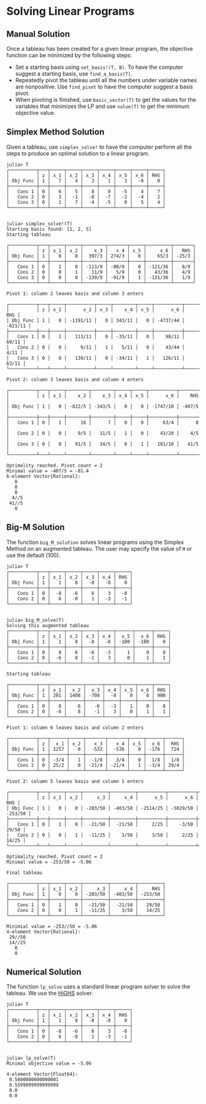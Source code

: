 # Solving Linear Programs


## Manual Solution

Once a tableau has been created for a given linear program, the objective function can be minimized by the following steps:
* Set a starting basis using `set_basis!(T, B)`. To have the computer suggest a starting basis, use `find_a_basis(T)`. 
* Repeatedly pivot the tableau until all the numbers under variable names are nonpositive. Use `find_pivot` to have the computer suggest a basis pivot. 
* When pivoting is finished, use `basic_vector(T)` to get the values for the variables that minimizes the LP and use `value(T)` to get the minimum objective value. 





## Simplex Method Solution

Given a tableau, use `simplex_solve!` to have the computer perform all the steps to produce an optimal solution to a linear program. 

```
julia> T
┌──────────┬───┬─────┬─────┬─────┬─────┬─────┬─────┬─────┐
│          │ z │ x_1 │ x_2 │ x_3 │ x_4 │ x_5 │ x_6 │ RHS │
│ Obj Func │ 1 │   7 │   4 │   3 │   1 │   3 │  -8 │   0 │
├──────────┼───┼─────┼─────┼─────┼─────┼─────┼─────┼─────┤
│   Cons 1 │ 0 │   6 │   5 │   8 │   0 │  -5 │   4 │   7 │
│   Cons 2 │ 0 │   3 │  -1 │  -8 │  -7 │  -2 │  -4 │   2 │
│   Cons 3 │ 0 │   1 │   7 │  -4 │  -5 │   0 │   5 │   4 │
└──────────┴───┴─────┴─────┴─────┴─────┴─────┴─────┴─────┘


julia> simplex_solve!(T)
Starting basis found: [1, 2, 5]
Starting tableau

┌──────────┬───┬─────┬─────┬────────┬───────┬─────┬─────────┬───────┐
│          │ z │ x_1 │ x_2 │    x_3 │   x_4 │ x_5 │     x_6 │   RHS │
│ Obj Func │ 1 │   0 │   0 │  397/3 │ 274/3 │   0 │    65/3 │ -25/3 │
├──────────┼───┼─────┼─────┼────────┼───────┼─────┼─────────┼───────┤
│   Cons 1 │ 0 │   1 │   0 │ -113/9 │ -80/9 │   0 │ -121/36 │   8/9 │
│   Cons 2 │ 0 │   0 │   1 │   11/9 │   5/9 │   0 │   43/36 │   4/9 │
│   Cons 3 │ 0 │   0 │   0 │ -139/9 │ -91/9 │   1 │ -131/36 │   1/9 │
└──────────┴───┴─────┴─────┴────────┴───────┴─────┴─────────┴───────┘

Pivot 1: column 2 leaves basis and column 3 enters

┌──────────┬───┬─────┬──────────┬─────┬────────┬─────┬──────────┬─────────┐
│          │ z │ x_1 │      x_2 │ x_3 │    x_4 │ x_5 │      x_6 │     RHS │
│ Obj Func │ 1 │   0 │ -1191/11 │   0 │ 343/11 │   0 │ -4737/44 │ -621/11 │
├──────────┼───┼─────┼──────────┼─────┼────────┼─────┼──────────┼─────────┤
│   Cons 1 │ 0 │   1 │   113/11 │   0 │ -35/11 │   0 │    98/11 │   60/11 │
│   Cons 2 │ 0 │   0 │     9/11 │   1 │   5/11 │   0 │    43/44 │    4/11 │
│   Cons 3 │ 0 │   0 │   139/11 │   0 │ -34/11 │   1 │   126/11 │   63/11 │
└──────────┴───┴─────┴──────────┴─────┴────────┴─────┴──────────┴─────────┘

Pivot 2: column 3 leaves basis and column 4 enters

┌──────────┬───┬─────┬────────┬────────┬─────┬─────┬──────────┬────────┐
│          │ z │ x_1 │    x_2 │    x_3 │ x_4 │ x_5 │      x_6 │    RHS │
│ Obj Func │ 1 │   0 │ -822/5 │ -343/5 │   0 │   0 │ -1747/10 │ -407/5 │
├──────────┼───┼─────┼────────┼────────┼─────┼─────┼──────────┼────────┤
│   Cons 1 │ 0 │   1 │     16 │      7 │   0 │   0 │     63/4 │      8 │
│   Cons 2 │ 0 │   0 │    9/5 │   11/5 │   1 │   0 │    43/20 │    4/5 │
│   Cons 3 │ 0 │   0 │   91/5 │   34/5 │   0 │   1 │   181/10 │   41/5 │
└──────────┴───┴─────┴────────┴────────┴─────┴─────┴──────────┴────────┘

Optimality reached. Pivot count = 2
Minimal value = -407/5 = -81.4
6-element Vector{Rational}:
   8
   0
   0
  4//5
 41//5
   0
```


## Big-M Solution

The function `big_M_solution` solves linear programs using the Simplex Method on an augmented tableau. The user may specify the value of `M` or use the default (100).

```
julia> T
┌──────────┬───┬─────┬─────┬─────┬─────┬─────┐
│          │ z │ x_1 │ x_2 │ x_3 │ x_4 │ RHS │
│ Obj Func │ 1 │   1 │   8 │  -8 │  -8 │   0 │
├──────────┼───┼─────┼─────┼─────┼─────┼─────┤
│   Cons 1 │ 0 │  -8 │  -6 │   6 │   3 │  -8 │
│   Cons 2 │ 0 │   6 │  -8 │   1 │  -3 │  -1 │
└──────────┴───┴─────┴─────┴─────┴─────┴─────┘


julia> big_M_solve(T)
Solving this augmented tableau
┌──────────┬───┬─────┬─────┬─────┬─────┬──────┬──────┬─────┐
│          │ z │ x_1 │ x_2 │ x_3 │ x_4 │  x_5 │  x_6 │ RHS │
│ Obj Func │ 1 │   1 │   8 │  -8 │  -8 │ -100 │ -100 │   0 │
├──────────┼───┼─────┼─────┼─────┼─────┼──────┼──────┼─────┤
│   Cons 1 │ 0 │   8 │   6 │  -6 │  -3 │    1 │    0 │   8 │
│   Cons 2 │ 0 │  -6 │   8 │  -1 │   3 │    0 │    1 │   1 │
└──────────┴───┴─────┴─────┴─────┴─────┴──────┴──────┴─────┘

Starting tableau

┌──────────┬───┬─────┬──────┬──────┬─────┬─────┬─────┬─────┐
│          │ z │ x_1 │  x_2 │  x_3 │ x_4 │ x_5 │ x_6 │ RHS │
│ Obj Func │ 1 │ 201 │ 1408 │ -708 │  -8 │   0 │   0 │ 900 │
├──────────┼───┼─────┼──────┼──────┼─────┼─────┼─────┼─────┤
│   Cons 1 │ 0 │   8 │    6 │   -6 │  -3 │   1 │   0 │   8 │
│   Cons 2 │ 0 │  -6 │    8 │   -1 │   3 │   0 │   1 │   1 │
└──────────┴───┴─────┴──────┴──────┴─────┴─────┴─────┴─────┘

Pivot 1: column 6 leaves basis and column 2 enters

┌──────────┬───┬──────┬─────┬───────┬───────┬─────┬──────┬──────┐
│          │ z │  x_1 │ x_2 │   x_3 │   x_4 │ x_5 │  x_6 │  RHS │
│ Obj Func │ 1 │ 1257 │   0 │  -532 │  -536 │   0 │ -176 │  724 │
├──────────┼───┼──────┼─────┼───────┼───────┼─────┼──────┼──────┤
│   Cons 1 │ 0 │ -3/4 │   1 │  -1/8 │   3/8 │   0 │  1/8 │  1/8 │
│   Cons 2 │ 0 │ 25/2 │   0 │ -21/4 │ -21/4 │   1 │ -3/4 │ 29/4 │
└──────────┴───┴──────┴─────┴───────┴───────┴─────┴──────┴──────┘

Pivot 2: column 5 leaves basis and column 1 enters

┌──────────┬───┬─────┬─────┬─────────┬─────────┬──────────┬──────────┬─────────┐
│          │ z │ x_1 │ x_2 │     x_3 │     x_4 │      x_5 │      x_6 │     RHS │
│ Obj Func │ 1 │   0 │   0 │ -203/50 │ -403/50 │ -2514/25 │ -5029/50 │ -253/50 │
├──────────┼───┼─────┼─────┼─────────┼─────────┼──────────┼──────────┼─────────┤
│   Cons 1 │ 0 │   1 │   0 │  -21/50 │  -21/50 │     2/25 │    -3/50 │   29/50 │
│   Cons 2 │ 0 │   0 │   1 │  -11/25 │    3/50 │     3/50 │     2/25 │   14/25 │
└──────────┴───┴─────┴─────┴─────────┴─────────┴──────────┴──────────┴─────────┘

Optimality reached. Pivot count = 2
Minimal value = -253/50 = -5.06

Final tableau

┌──────────┬───┬─────┬─────┬─────────┬─────────┬─────────┐
│          │ z │ x_1 │ x_2 │     x_3 │     x_4 │     RHS │
│ Obj Func │ 1 │   0 │   0 │ -203/50 │ -403/50 │ -253/50 │
├──────────┼───┼─────┼─────┼─────────┼─────────┼─────────┤
│   Cons 1 │ 0 │   1 │   0 │  -21/50 │  -21/50 │   29/50 │
│   Cons 2 │ 0 │   0 │   1 │  -11/25 │    3/50 │   14/25 │
└──────────┴───┴─────┴─────┴─────────┴─────────┴─────────┘

Minimial value = -253//50 = -5.06
4-element Vector{Rational}:
 29//50
 14//25
   0
   0
```



## Numerical Solution

The function `lp_solve` uses a standard linear program solver to solve the tableau. 
We use the [HiGHS](https://ergo-code.github.io/HiGHS/stable/) solver.

```
julia> T
┌──────────┬───┬─────┬─────┬─────┬─────┬─────┐
│          │ z │ x_1 │ x_2 │ x_3 │ x_4 │ RHS │
│ Obj Func │ 1 │   1 │   8 │  -8 │  -8 │   0 │
├──────────┼───┼─────┼─────┼─────┼─────┼─────┤
│   Cons 1 │ 0 │  -8 │  -6 │   6 │   3 │  -8 │
│   Cons 2 │ 0 │   6 │  -8 │   1 │  -3 │  -1 │
└──────────┴───┴─────┴─────┴─────┴─────┴─────┘


julia> lp_solve(T)
Minimal objective value = -5.06

4-element Vector{Float64}:
 0.5800000000000001
 0.5599999999999999
 0.0
 0.0
```